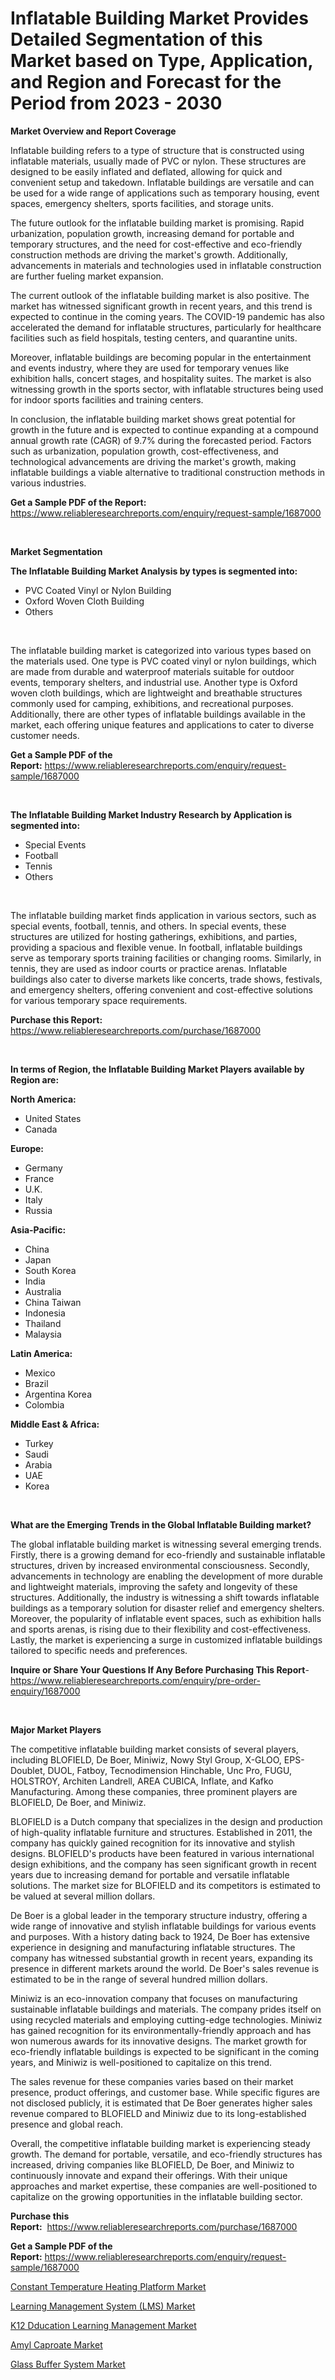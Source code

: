 <p><h1>Inflatable Building Market Provides Detailed Segmentation of this Market based on Type, Application, and Region and Forecast for the Period from 2023 - 2030</h1></p><p><strong>Market Overview and Report Coverage</strong></p>
<p><p>Inflatable building refers to a type of structure that is constructed using inflatable materials, usually made of PVC or nylon. These structures are designed to be easily inflated and deflated, allowing for quick and convenient setup and takedown. Inflatable buildings are versatile and can be used for a wide range of applications such as temporary housing, event spaces, emergency shelters, sports facilities, and storage units.</p><p>The future outlook for the inflatable building market is promising. Rapid urbanization, population growth, increasing demand for portable and temporary structures, and the need for cost-effective and eco-friendly construction methods are driving the market's growth. Additionally, advancements in materials and technologies used in inflatable construction are further fueling market expansion.</p><p>The current outlook of the inflatable building market is also positive. The market has witnessed significant growth in recent years, and this trend is expected to continue in the coming years. The COVID-19 pandemic has also accelerated the demand for inflatable structures, particularly for healthcare facilities such as field hospitals, testing centers, and quarantine units.</p><p>Moreover, inflatable buildings are becoming popular in the entertainment and events industry, where they are used for temporary venues like exhibition halls, concert stages, and hospitality suites. The market is also witnessing growth in the sports sector, with inflatable structures being used for indoor sports facilities and training centers.</p><p>In conclusion, the inflatable building market shows great potential for growth in the future and is expected to continue expanding at a compound annual growth rate (CAGR) of 9.7% during the forecasted period. Factors such as urbanization, population growth, cost-effectiveness, and technological advancements are driving the market's growth, making inflatable buildings a viable alternative to traditional construction methods in various industries.</p></p>
<p><strong>Get a Sample PDF of the Report:</strong> <a href="https://www.reliableresearchreports.com/enquiry/request-sample/1687000">https://www.reliableresearchreports.com/enquiry/request-sample/1687000</a></p>
<p>&nbsp;</p>
<p><strong>Market Segmentation</strong></p>
<p><strong>The Inflatable Building Market Analysis by types is segmented into:</strong></p>
<p><ul><li>PVC Coated Vinyl or Nylon Building</li><li>Oxford Woven Cloth Building</li><li>Others</li></ul></p>
<p>&nbsp;</p>
<p><p>The inflatable building market is categorized into various types based on the materials used. One type is PVC coated vinyl or nylon buildings, which are made from durable and waterproof materials suitable for outdoor events, temporary shelters, and industrial use. Another type is Oxford woven cloth buildings, which are lightweight and breathable structures commonly used for camping, exhibitions, and recreational purposes. Additionally, there are other types of inflatable buildings available in the market, each offering unique features and applications to cater to diverse customer needs.</p></p>
<p><strong>Get a Sample PDF of the Report:</strong>&nbsp;<a href="https://www.reliableresearchreports.com/enquiry/request-sample/1687000">https://www.reliableresearchreports.com/enquiry/request-sample/1687000</a></p>
<p>&nbsp;</p>
<p><strong>The Inflatable Building Market Industry Research by Application is segmented into:</strong></p>
<p><ul><li>Special Events</li><li>Football</li><li>Tennis</li><li>Others</li></ul></p>
<p>&nbsp;</p>
<p><p>The inflatable building market finds application in various sectors, such as special events, football, tennis, and others. In special events, these structures are utilized for hosting gatherings, exhibitions, and parties, providing a spacious and flexible venue. In football, inflatable buildings serve as temporary sports training facilities or changing rooms. Similarly, in tennis, they are used as indoor courts or practice arenas. Inflatable buildings also cater to diverse markets like concerts, trade shows, festivals, and emergency shelters, offering convenient and cost-effective solutions for various temporary space requirements.</p></p>
<p><strong>Purchase this Report:</strong>&nbsp; <a href="https://www.reliableresearchreports.com/purchase/1687000">https://www.reliableresearchreports.com/purchase/1687000</a></p>
<p>&nbsp;</p>
<p><strong>In terms of Region, the Inflatable Building Market Players available by Region are:</strong></p>
<p>
    <p> <strong> North America: </strong>
        <ul>
            <li>United States</li>
            <li>Canada</li>
        </ul>
        </p> 
    <p> <strong> Europe: </strong>
        <ul>
            <li>Germany</li>
            <li>France</li>
            <li>U.K.</li>
            <li>Italy</li>
            <li>Russia</li>
        </ul>
        </p> 
    <p> <strong> Asia-Pacific: </strong>
        <ul>
            <li>China</li>
            <li>Japan</li>
            <li>South Korea</li>
            <li>India</li>
            <li>Australia</li>
            <li>China Taiwan</li>
            <li>Indonesia</li>
            <li>Thailand</li>
            <li>Malaysia</li>
        </ul>
        </p> 
    <p> <strong> Latin America: </strong>
        <ul>
            <li>Mexico</li>
            <li>Brazil</li>
            <li>Argentina Korea</li>
            <li>Colombia</li>
        </ul>
        </p> 
    <p> <strong> Middle East & Africa: </strong>
        <ul>
            <li>Turkey</li>
            <li>Saudi</li>
            <li>Arabia</li>
            <li>UAE</li>
            <li>Korea</li>
        </ul>
    </p>
    </p>
<p>&nbsp;</p>
<p><strong>What are the Emerging Trends in the Global Inflatable Building market?</strong></p>
<p><p>The global inflatable building market is witnessing several emerging trends. Firstly, there is a growing demand for eco-friendly and sustainable inflatable structures, driven by increased environmental consciousness. Secondly, advancements in technology are enabling the development of more durable and lightweight materials, improving the safety and longevity of these structures. Additionally, the industry is witnessing a shift towards inflatable buildings as a temporary solution for disaster relief and emergency shelters. Moreover, the popularity of inflatable event spaces, such as exhibition halls and sports arenas, is rising due to their flexibility and cost-effectiveness. Lastly, the market is experiencing a surge in customized inflatable buildings tailored to specific needs and preferences.</p></p>
<p><strong>Inquire or Share Your Questions If Any Before Purchasing This Report</strong>- <a href="https://www.reliableresearchreports.com/enquiry/pre-order-enquiry/1687000">https://www.reliableresearchreports.com/enquiry/pre-order-enquiry/1687000</a></p>
<p>&nbsp;</p>
<p><strong>Major Market Players</strong></p>
<p><p>The competitive inflatable building market consists of several players, including BLOFIELD, De Boer, Miniwiz, Nowy Styl Group, X-GLOO, EPS-Doublet, DUOL, Fatboy, Tecnodimension Hinchable, Unc Pro, FUGU, HOLSTROY, Architen Landrell, AREA CUBICA, Inflate, and Kafko Manufacturing. Among these companies, three prominent players are BLOFIELD, De Boer, and Miniwiz.</p><p>BLOFIELD is a Dutch company that specializes in the design and production of high-quality inflatable furniture and structures. Established in 2011, the company has quickly gained recognition for its innovative and stylish designs. BLOFIELD's products have been featured in various international design exhibitions, and the company has seen significant growth in recent years due to increasing demand for portable and versatile inflatable solutions. The market size for BLOFIELD and its competitors is estimated to be valued at several million dollars.</p><p>De Boer is a global leader in the temporary structure industry, offering a wide range of innovative and stylish inflatable buildings for various events and purposes. With a history dating back to 1924, De Boer has extensive experience in designing and manufacturing inflatable structures. The company has witnessed substantial growth in recent years, expanding its presence in different markets around the world. De Boer's sales revenue is estimated to be in the range of several hundred million dollars.</p><p>Miniwiz is an eco-innovation company that focuses on manufacturing sustainable inflatable buildings and materials. The company prides itself on using recycled materials and employing cutting-edge technologies. Miniwiz has gained recognition for its environmentally-friendly approach and has won numerous awards for its innovative designs. The market growth for eco-friendly inflatable buildings is expected to be significant in the coming years, and Miniwiz is well-positioned to capitalize on this trend.</p><p>The sales revenue for these companies varies based on their market presence, product offerings, and customer base. While specific figures are not disclosed publicly, it is estimated that De Boer generates higher sales revenue compared to BLOFIELD and Miniwiz due to its long-established presence and global reach.</p><p>Overall, the competitive inflatable building market is experiencing steady growth. The demand for portable, versatile, and eco-friendly structures has increased, driving companies like BLOFIELD, De Boer, and Miniwiz to continuously innovate and expand their offerings. With their unique approaches and market expertise, these companies are well-positioned to capitalize on the growing opportunities in the inflatable building sector.</p></p>
<p><strong>Purchase this Report:</strong>&nbsp;&nbsp;<a href="https://www.reliableresearchreports.com/purchase/1687000">https://www.reliableresearchreports.com/purchase/1687000</a></p>
<p></p>
<p><strong>Get a Sample PDF of the Report:</strong>&nbsp;<a href="https://www.reliableresearchreports.com/enquiry/request-sample/1687000">https://www.reliableresearchreports.com/enquiry/request-sample/1687000</a></p>
<p><p><a href="https://medium.com/@walkersipes1943/constant-temperature-heating-platform-market-size-market-outlook-and-market-forecast-2023-to-d361b6817eed">Constant Temperature Heating Platform Market</a></p><p><a href="https://github.com/JameTravis/Market-Research-Report-List-2/blob/main/learning-management-system-lms-market.md">Learning Management System (LMS) Market</a></p><p><a href="https://github.com/RichRobinson5/Market-Research-Report-List-2/blob/main/k12-dducation-learning-management-market.md">K12 Dducation Learning Management Market</a></p><p><a href="https://www.linkedin.com/pulse/amyl-caproate-market-size-2023-2030-global-industrial/">Amyl Caproate Market</a></p><p><a href="https://medium.com/@juliusadams1991/glass-buffer-system-market-analysis-its-cagr-market-segmentation-and-global-industry-overview-a4151601c089">Glass Buffer System Market</a></p></p>